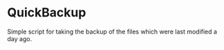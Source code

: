 # QuickBackup
Simple script for taking the backup of the files which were last modified  a day ago.

